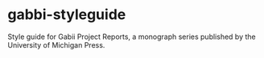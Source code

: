# gabbi-styleguide
Style guide for Gabii Project Reports, a monograph series published by the University of Michigan Press.
